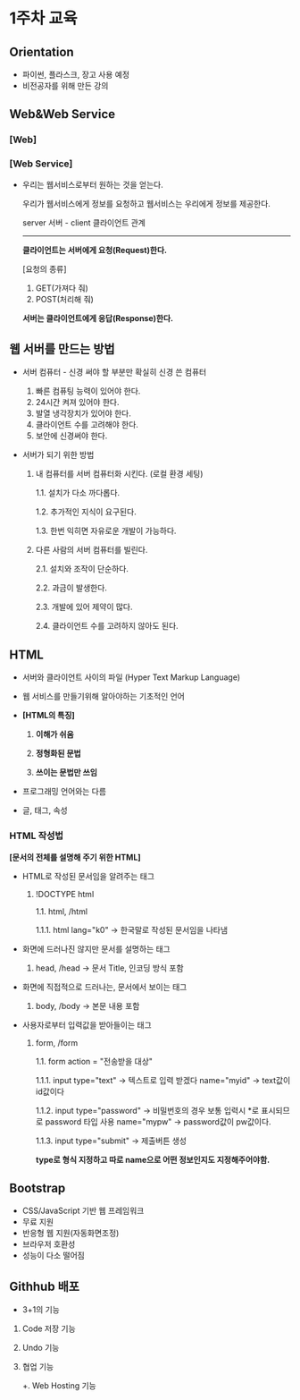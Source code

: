# 1주차 교육



## Orientation

- 파이썬, 플라스크, 장고 사용 예정
- 비전공자를 위해 만든 강의



## Web&Web Service

### [Web]

### [Web Service]

- 우리는 웹서비스로부터 원하는 것을 얻는다.

  우리가 웹서비스에게 정보를 요청하고 웹서비스는 우리에게 정보를 제공한다.

  server 서버 - client 클라이언트 관계

  ------

  **클라이언트는 서버에게 요청(Request)한다.** 

  [요청의 종류]

  1. GET(가져다 줘)
  2. POST(처리해 줘)

  **서버는 클라이언트에게 응답(Response)한다.**

  

## 웹 서버를 만드는 방법

- 서버 컴퓨터 - 신경 써야 할 부분만 확실히 신경 쓴 컴퓨터

  1. 빠른 컴퓨팅 능력이 있어야 한다.
  2. 24시간 켜져 있어야 한다.
  3. 발열 냉각장치가 있어야 한다.
  4. 클라이언트 수를 고려해야 한다.
  5. 보안에 신경써야 한다.

- 서버가 되기 위한 방법

  1. 내 컴퓨터를 서버 컴퓨터화 시킨다. (로컬 환경 세팅)

     1.1. 설치가 다소 까다롭다.

     1.2. 추가적인 지식이 요구된다.

     1.3. 한번 익히면 자유로운 개발이 가능하다.

  2. 다른 사람의 서버 컴퓨터를 빌린다.

     2.1. 설치와 조작이 단순하다.

     2.2. 과금이 발생한다.

     2.3. 개발에 있어 제약이 많다.

     2.4. 클라이언트 수를 고려하지 않아도 된다.



## HTML

- 서버와 클라이언트 사이의 파일 (Hyper Text Markup Language)

- 웹 서비스를 만들기위해 알아야하는 기초적인 언어

- **[HTML의 특징]**

  1. **이해가 쉬움**

  2. **정형화된 문법**

  3. **쓰이는 문법만 쓰임**

- 프로그래밍 언어와는 다름

- 글, 태그, 속성



### HTML 작성법

**[문서의 전체를 설명해 주기 위한 HTML]**

- HTML로 작성된 문서임을 알려주는 태그

  1. !DOCTYPE html

     1.1. html, /html

     1.1.1. html lang="k0"  -> 한국말로 작성된 문서임을 나타냄

- 화면에 드러나진 않지만 문서를 설명하는 태그

  1. head, /head  -> 문서 Title, 인코딩 방식 포함

- 화면에 직접적으로 드러나는, 문서에서 보이는 태그

  1. body, /body  -> 본문 내용 포함

- 사용자로부터 입력값을 받아들이는 태그

  1. form, /form

     1.1. form action = "전송받을 대상" 

     1.1.1. input type="text" -> 텍스트로 입력 받겠다 name="myid" -> text값이 id값이다

     1.1.2. input type="password" -> 비밀번호의 경우 보통 입력시 *로 표시되므로 password   타입 사용 name="mypw" -> password값이 pw값이다.

     1.1.3. input type="submit" -> 제출버튼 생성

     **type로 형식 지정하고 따로 name으로 어떤 정보인지도 지정해주어야함.**



## Bootstrap

- CSS/JavaScript 기반 웹 프레임워크
- 무료 지원
- 반응형 웹 지원(자동화면조정)
- 브라우저 호환성
- 성능이 다소 떨어짐



## Githhub 배포

- 3+1의 기능

1. Code 저장 기능

2. Undo 기능

3. 협업 기능

   +. Web Hosting 기능